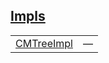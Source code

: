 
## [Impls](./cartesian_merkle_tree-library-tree-impls.md)

| | |
|:---|:---|
| [CMTreeImpl](./cartesian_merkle_tree-library-tree-CMTreeImpl.md) | — |
